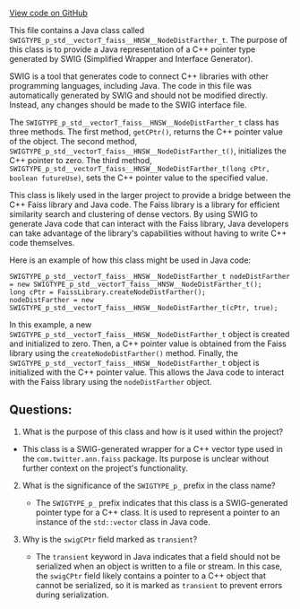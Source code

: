[View code on GitHub](https://github.com/misbahsy/the-algorithm/ann/src/main/java/com/twitter/ann/faiss/swig/SWIGTYPE_p_std__vectorT_faiss__HNSW__NodeDistFarther_t.java)

This file contains a Java class called `SWIGTYPE_p_std__vectorT_faiss__HNSW__NodeDistFarther_t`. The purpose of this class is to provide a Java representation of a C++ pointer type generated by SWIG (Simplified Wrapper and Interface Generator). 

SWIG is a tool that generates code to connect C++ libraries with other programming languages, including Java. The code in this file was automatically generated by SWIG and should not be modified directly. Instead, any changes should be made to the SWIG interface file.

The `SWIGTYPE_p_std__vectorT_faiss__HNSW__NodeDistFarther_t` class has three methods. The first method, `getCPtr()`, returns the C++ pointer value of the object. The second method, `SWIGTYPE_p_std__vectorT_faiss__HNSW__NodeDistFarther_t()`, initializes the C++ pointer to zero. The third method, `SWIGTYPE_p_std__vectorT_faiss__HNSW__NodeDistFarther_t(long cPtr, boolean futureUse)`, sets the C++ pointer value to the specified value.

This class is likely used in the larger project to provide a bridge between the C++ Faiss library and Java code. The Faiss library is a library for efficient similarity search and clustering of dense vectors. By using SWIG to generate Java code that can interact with the Faiss library, Java developers can take advantage of the library's capabilities without having to write C++ code themselves.

Here is an example of how this class might be used in Java code:

```
SWIGTYPE_p_std__vectorT_faiss__HNSW__NodeDistFarther_t nodeDistFarther = new SWIGTYPE_p_std__vectorT_faiss__HNSW__NodeDistFarther_t();
long cPtr = FaissLibrary.createNodeDistFarther();
nodeDistFarther = new SWIGTYPE_p_std__vectorT_faiss__HNSW__NodeDistFarther_t(cPtr, true);
```

In this example, a new `SWIGTYPE_p_std__vectorT_faiss__HNSW__NodeDistFarther_t` object is created and initialized to zero. Then, a C++ pointer value is obtained from the Faiss library using the `createNodeDistFarther()` method. Finally, the `SWIGTYPE_p_std__vectorT_faiss__HNSW__NodeDistFarther_t` object is initialized with the C++ pointer value. This allows the Java code to interact with the Faiss library using the `nodeDistFarther` object.
## Questions: 
 1. What is the purpose of this class and how is it used within the project?
   - This class is a SWIG-generated wrapper for a C++ vector type used in the `com.twitter.ann.faiss` package. Its purpose is unclear without further context on the project's functionality.
   
2. What is the significance of the `SWIGTYPE_p_` prefix in the class name?
   - The `SWIGTYPE_p_` prefix indicates that this class is a SWIG-generated pointer type for a C++ class. It is used to represent a pointer to an instance of the `std::vector` class in Java code.

3. Why is the `swigCPtr` field marked as `transient`?
   - The `transient` keyword in Java indicates that a field should not be serialized when an object is written to a file or stream. In this case, the `swigCPtr` field likely contains a pointer to a C++ object that cannot be serialized, so it is marked as `transient` to prevent errors during serialization.